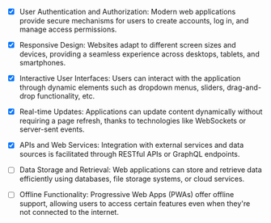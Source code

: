 - [x]  User Authentication and Authorization: Modern web applications provide secure mechanisms for users to create accounts, log in, and manage access permissions.

- [x] Responsive Design: Websites adapt to different screen sizes and devices, providing a seamless experience across desktops, tablets, and smartphones.

- [x] Interactive User Interfaces: Users can interact with the application through dynamic elements such as dropdown menus, sliders, drag-and-drop functionality, etc.

- [x] Real-time Updates: Applications can update content dynamically without requiring a page refresh, thanks to technologies like WebSockets or server-sent events.

- [x] APIs and Web Services: Integration with external services and data sources is facilitated through RESTful APIs or GraphQL endpoints.

- [ ] Data Storage and Retrieval: Web applications can store and retrieve data efficiently using databases, file storage systems, or cloud services.

- [ ] Offline Functionality: Progressive Web Apps (PWAs) offer offline support, allowing users to access certain features even when they're not connected to the internet.